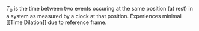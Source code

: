 $T_0$ is the time between two events occuring at the same position (at rest) in a system as measured by a clock at that position. Experiences minimal [[Time Dilation]] due to reference frame.